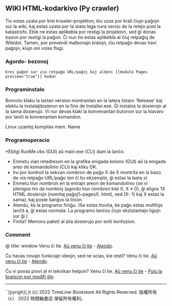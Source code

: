 ## WIKI HTML-kodarkivo (Py crawler)

Tio estas uzata por krei krawler-projekton, kiu uzas por krali ĉiujn paĝojn sur la wiki, kaj estas uzata por la stata lega nura versio de la retejo post la katastrofo. Eble ne estas aplikebla por restigi la projekton, sed ĝi donas bazon por restigi la paĝon.
Ĉi nun tio estas aplikebla al ĉiuj retpaĝoj de Wikidot. Tamen, por prevendi malbonajn kralojn, ĉiu retpaĝo devas havi paĝojn, kiujn oni volas flugi.

### **Agordo- bezonoj**
```
Krei paĝon sur via retpaĝo URL/paĝoj kaj aldoni [[module Pages preview="true"]] kodon
```

### **Programinstalo**
Bonvolu klaku la lastan version montrantan en la latera listaro 'Release' kaj elektu la instalaĵdosieron en la fino de Installer.exe. Ĝi instalos la dosierojn al la sama dosierujo. Vi nur devas klaki la konvenantan butonon sur la klavaro por lanĉi la konvenantan komandon.

Linux uzantoj kompilas mem. Name

### **Programoperacio**
*Ebligi RunMe.vbs (GUI) aŭ main.exe (CLI) dum la lanĉo.
* Enmetu vian retadreson en la grafika enigada kolono (GUI) aŭ la enigada areo de komandolinio (CLI) kaj kliku OK.
* Iru por kontroli la sekvan nombron de paĝo X de X montrita en la bazo de via retpaĝo URL/paĝo (en ĉi tiu ekzemplo, ĝi estas la lasta x)
* Enmetu tiun nombron en la enirajn areon de komandolinio {se vi plenigos tro da nombroj (agordu tiun nombron kiel X, X ≠ 0), ĝi eligos 1X HTML dosierojn (nomitaj paĝoj1~pagesX. html), sed (X- 1) kaj X estas la sama), kaj poste ŝanĝos la linion.
* Atendu, ke la programo finiĝu. (Se estas trovita, ke paĝo estas multfoje lanĉit a, ĝi estas normala. La programo lanĉos ĉiujn ekzistantajn ligojn sur ĝi.)
* Finita? Memoru paketi al alia dosierujo por eviti konfuzion.

### **Comment**

@ title: window Venu ĉi tie. [Aŭ venu ĉi tie](http://ld-private-website.wikidot.com/forum/c-7602918/pyc) - [Atendo](https://github.com/TimeLine-Bookstore/Py-crawler/issues).

Ĉu havas novajn funkciajn ideojn, sed ne scias, kie resti? Venu ĉi tie. [Aŭ venu ĉi tie](http://ld-private-website.wikidot.com/forum/t-15402049/pyc-1-1-0-1-9) - [Atendo](https://github.com/TimeLine-Bookstore/Py-crawler/issues).

Ĉu vi povas provi al ni teknikan helpon? Venu ĉi tie. [Aŭ venu ĉi tie](http://ld-private-website.wikidot.com/forum/c-7602920/) - [Pulu la brancon por modifi ĝin](https://github.com/TimeLine-Bookstore/Py-crawler/fork).

----------
``[pyrigh]([
](https://github.com/TimeLine-Bookstore/Py-crawler/issues
))t (c) 2022 TimeLine-Bookstore
All Rights Reserved.
版權所有 （c） 2022 時間軸書店
保留所有權利。
```

